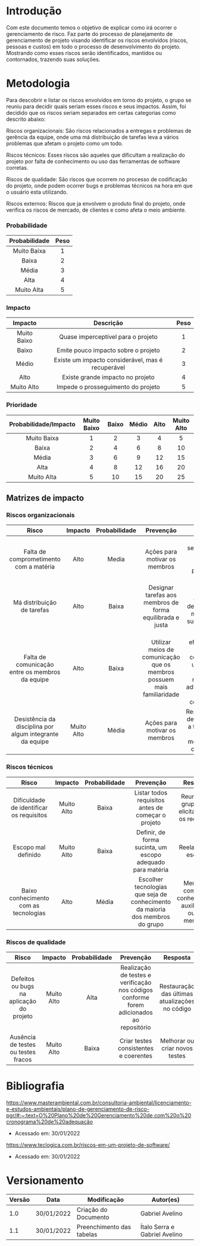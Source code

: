 # Introdução

Com este documento temos o objetivo de explicar como irá ocorrer o gerenciamento de risco. Faz parte do processo de planejamento de gerenciamento de projeto visando identificar os riscos envolvidos (riscos, pessoas e custos) em todo o processo de desenvolvimento do projeto. Mostrando como esses riscos serão identificados, mantidos ou contornados, trazendo suas soluções.

# Metodologia

Para descobrir e listar os riscos envolvidos em torno do projeto, o grupo se reuniu para decidir quais seriam esses riscos e seus impactos. Assim, foi decidido que os riscos seriam separados em certas categorias como descrito abaixo:

<a>Riscos organizacionais:</a> São riscos relacionados a entregas e problemas de gerência da equipe, onde uma má distribuição de tarefas leva a vários problemas que afetam o projeto como um todo.

<a>Riscos técnicos:</a> Esses riscos são aqueles que dificultam a realização do projeto por falta de conhecimento ou uso das ferramentas de software corretas.

<a>Riscos de qualidade:</a> São riscos que ocorrem no processo de codificação do projeto, onde podem ocorrer bugs e problemas técnicos na hora em que o usuário esta utilizando.

<a>Riscos externos:</a> Riscos que ja envolvem o produto final do projeto, onde verifica os riscos de mercado, de clientes e como afeta o meio ambiente.

### Probabilidade
| Probabilidade | Peso |
| :-----------: | :--: |
| Muito Baixa | 1 |
| Baixa	| 2 |
| Média | 3 |
| Alta | 4 |
| Muito Alta | 5 |

### Impacto
| Impacto | Descrição | Peso |
| :-----: | :-------: | :--: |
| Muito Baixo |	Quase imperceptível para o projeto | 1 |
| Baixo	| Emite pouco impacto sobre o projeto |	2 |
| Médio | Existe um impacto considerável, mas é recuperável |	3 |
| Alto | Existe grande impacto no projeto | 4 |
| Muito Alto | Impede o prosseguimento do projeto | 5 |

### Prioridade
| Probabilidade/Impacto | Muito Baixo  | Baixo | Médio | Alto | Muito Alto |
| :-: | :----------: | :---: | :---: | :--: | :--------: |
| Muito Baixa |	1 | 2 | 3 | 4 | 5 |
| Baixa	| 2 | 4 | 6 | 8 | 10 |
| Média | 3 | 6 | 9 | 12 | 15 |
| Alta | 4 | 8 | 12 | 16 | 20 |
| Muito Alta | 5 | 10 | 15 | 20 | 25 |

## Matrizes de impacto

### Riscos organizacionais
| Risco | Impacto | Probabilidade | Prevenção | Resposta | Prioridade |
| :---: | :-----: | :-----------: | :-------: | :------: | :--------: |
| Falta de comprometimento com a matéria | Alto | Media | Ações para motivar os membros | Reuniões semanais, para conversar sobre o progresso e dúvidas | 12 |
| Má distribuição de tarefas | Alto | Baixa | Designar tarefas aos membros de forma equilibrada e justa | Tarefas complexas devem ter mais membros na sua elaboração | 8 |
| Falta de comunicação entre os membros da equipe | Alto | Baixa | Utilizar meios de comunicação que os membros possuem mais familiaridade | Analisa a eficiência dos canais de comunicação utilizados, e caso necessário, adicionar novos meios de comunicação | 8 |
| Desistência da disciplina por algum integrante da equipe | Muito Alto | Média | Ações para motivar os membros | Replanejamento de tarefas, com a finalidade de deixar os membros mais confortáveis | 15 |

### Riscos técnicos
| Risco | Impacto | Probabilidade | Prevenção | Resposta | Prioridade |
| :---: | :-----: | :-----------: | :-------: | :------: | :--------: |
| Dificuldade de identificar os requisitos | Muito Alto | Baixa | Listar todos requisitos antes de começar o projeto | Reunião do grupo para elicitar todos os requisitos | 10 |
| Escopo mal definido | Muito Alto | Baixa | Definir, de forma sucinta, um escopo adequado para matéria | Reelaborar o escopo | 10 |
| Baixo conhecimento com as tecnologias | Alto | Média | Escolher tecnologias que seja de conhecimento da maioria dos membros do grupo | Membros com mais conhecimento auxiliam os outros membros | 12 |

### Riscos de qualidade
| Risco | Impacto | Probabilidade | Prevenção | Resposta | Prioridade |
| :---: | :-----: | :-----------: | :-------: | :------: | :--------: |
| Defeitos ou bugs na aplicação do projeto | Muito Alto | Alta | Realização de testes e verificação nos códigos conforme forem adicionados ao repositório | Restauração das últimas atualizações no código | 20 |
| Ausência de testes ou testes fracos | Muito Alto | Baixa | Criar testes consistentes e coerentes | Melhorar ou criar novos testes | 10 |


# Bibliografia
    
<a>https://www.masterambiental.com.br/consultoria-ambiental/licenciamento-e-estudos-ambientais/plano-de-gerenciamento-de-risco-pgr/#:~:text=O%20Plano%20de%20Gerenciamento%20de,com%20o%20cronograma%20de%20adequação </a>
- Acessado em: 30/01/2022

<a>https://www.teclogica.com.br/riscos-em-um-projeto-de-software/</a>
- Acessado em: 30/01/2022

# Versionamento

Versão | Data | Modificação | Autor(es) |
|--|--|--|--|
|1.0|30/01/2022|Criação do Documento|Gabriel Avelino|
|1.1|30/01/2022|Preenchimento das tabelas|Ítalo Serra e Gabriel Avelino|